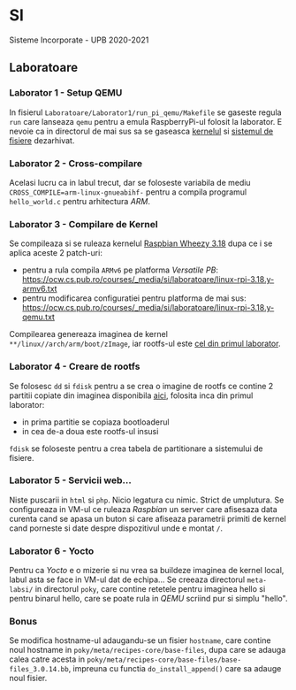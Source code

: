 # SI
Sisteme Incorporate - UPB 2020-2021


## Laboratoare
### Laborator 1 - Setup QEMU

In fisierul `Laboratoare/Laborator1/run_pi_qemu/Makefile` se gaseste regula
`run` care lanseaza `qemu` pentru a emula RaspberryPi-ul folosit la laborator.
E nevoie ca in directorul de mai sus sa se gaseasca
[kernelul](https://drive.google.com/file/d/0B0lgiPZNMMyvaEtfN3V4VVBxRjg/view)
si
[sistemul de fisiere](https://drive.google.com/open?id=0B0lgiPZNMMyvOTFMakFuY1N2Q1E)
dezarhivat.


### Laborator 2 - Cross-compilare
Acelasi lucru ca in labul trecut, dar se foloseste variabila de mediu
`CROSS_COMPILE=arm-linux-gnueabihf-` pentru a compila programul `hello_world.c`
pentru arhitectura _ARM_.


### Laborator 3 - Compilare de Kernel
Se compileaza si se ruleaza kernelul
[Raspbian Wheezy 3.18](https://github.com/raspberrypi/linux/tree/rpi-3.18.y)
dupa ce i se aplica aceste 2 patch-uri:
- pentru a rula compila `ARMv6` pe platforma *Versatile PB*:
https://ocw.cs.pub.ro/courses/_media/si/laboratoare/linux-rpi-3.18.y-armv6.txt
- pentru modificarea configuratiei pentru platforma de mai sus:
https://ocw.cs.pub.ro/courses/_media/si/laboratoare/linux-rpi-3.18.y-qemu.txt

Compilearea genereaza imaginea de kernel `**/linux//arch/arm/boot/zImage`, iar
rootfs-ul este
[cel din primul laborator](https://drive.google.com/file/d/0B0lgiPZNMMyvOTFMakFuY1N2Q1E/view).


### Laborator 4 - Creare de rootfs
Se folosesc `dd` si `fdisk` pentru a se crea o imagine de rootfs ce contine 2
partitii copiate din imaginea disponibila
[aici](https://drive.google.com/open?id=0B0lgiPZNMMyvOTFMakFuY1N2Q1E), folosita
inca din primul laborator:
- in prima partitie se copiaza bootloaderul
- in cea de-a doua este rootfs-ul insusi

`fdisk` se foloseste pentru a crea tabela de partitionare a sistemului de
fisiere.


### Laborator 5 - Servicii web...
Niste puscarii in `html` si `php`. Nicio legatura cu nimic. Strict de umplutura.
Se configureaza in VM-ul ce ruleaza *Raspbian* un server care afisesaza data
curenta cand se apasa un buton si care afiseaza parametrii primiti de kernel
cand porneste si date despre dispozitivul unde e montat `/`.


### Laborator 6 - Yocto
Pentru ca *Yocto* e o mizerie si nu vrea sa buildeze imaginea de kernel local,
labul asta se face in VM-ul dat de echipa...
Se creeaza directorul `meta-labsi/` in directorul `poky`, care contine retetele
pentru imaginea hello si pentru binarul hello, care se poate rula in *QEMU*
scriind pur si simplu "hello".

### Bonus
Se modifica hostname-ul adaugandu-se un fisier `hostname`, care
contine noul hostname in `poky/meta/recipes-core/base-files`, dupa care se
adauga calea catre acesta in
`poky/meta/recipes-core/base-files/base-files_3.0.14.bb`, impreuna cu functia
`do_install_append()` care sa adauge noul fisier.
